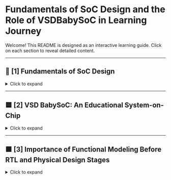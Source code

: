 # Fundamentals of SoC Design and the Role of VSDBabySoC in Learning Journey

Welcome! This README is designed as an interactive learning guide. Click on each section to reveal detailed content.

---

## 📘 [1] Fundamentals of SoC Design

<details>
<summary>Click to expand</summary>

### 1. Introduction

The continuous push towards miniaturization and high performance in electronics has made System-on-Chip (SoC) design a cornerstone of modern computing. Unlike traditional systems built from multiple discrete chips, an SoC integrates all essential components—including CPU, memory, interconnect, GPU, DSP, and peripherals—into a single silicon die.

This document explores the fundamentals of SoC design, its typical components, the importance of functional modeling, and how VSDBabySoC simplifies this journey for learners.

### 2. What is a System-on-Chip (SoC)?

A System-on-Chip (SoC) is an integrated circuit (IC) that consolidates most or all functions of a complete electronic system onto one chip.

**Key characteristics:**

- **Integration:** Combines CPU, memory, GPU, DSP, clock circuits, and peripherals.
- **Efficiency:** Reduced latency due to on-chip communication.
- **Compactness:** Essential for mobile, IoT, and embedded devices.
- **Cost-effectiveness:** Less PCB area and fewer external components.

> **Analogy:** Think of an SoC as a miniature computer inside a chip, capable of running operating systems, handling multimedia, and performing specialized tasks like AI inference or wireless communication.

### 3. Components of a Typical Modern SoC

#### 3.1 Central Processing Unit (CPU)
- The brain of the SoC, handling program execution and general control.
- Typically RISC (e.g., RISC-V, ARM Cortex) or CISC architectures.
- Often includes multiple cores for parallelism and efficiency.

#### 3.2 Memory Subsystem
- Caches (L1/L2/L3): Small, high-speed storage near CPU.
- On-chip SRAM/DRAM: For temporary data and instructions.
- Memory Controllers: Interfaces for DDR, Flash, LPDDR.
- Critical for reducing bottlenecks in data access.

#### 3.3 Interconnect Fabric
- Acts as the nervous system of the SoC.
- Common standards: AMBA AXI/AHB, NoC (Network-on-Chip).
- Manages communication between CPU, GPU, DSP, and peripherals.
- Directly impacts bandwidth, latency, and scalability.

#### 3.4 Peripherals
- Interfaces enabling external communication: UART, SPI, I²C (low-speed); USB, PCIe, Ethernet (high-speed).
- Also includes GPIO for sensor/actuator connections.
- Provide flexibility for SoCs across mobile, automotive, and IoT domains.

#### 3.5 Graphics Processing Unit (GPU)
- Specialized for parallel data processing and graphics rendering.
- Essential in smartphones, gaming consoles, AI accelerators.
- Architecture supports SIMD (Single Instruction, Multiple Data).
- Increasingly used in AI/ML workloads like image recognition and neural network inference.

#### 3.6 Digital Signal Processor (DSP)
- Optimized for signal processing tasks (audio, video, radar, communication).
- Provides MAC (Multiply-Accumulate) operations faster than CPUs.
- Widely used in smartphones, automotive (ADAS), and telecom basebands.
- Often includes fixed-point arithmetic units for efficiency.

#### 3.7 Other Accelerators
- Neural Processing Units (NPUs): For AI inference.
- Cryptographic Engines: For secure data handling.
- Video Encoders/Decoders: Multimedia processing.
- Allow customization of SoCs for application-specific markets.

#### 3.8 Clock and Power Management (PLL, Regulators)
- Phase-Locked Loops (PLLs): Generate stable high-frequency clocks.
- Voltage Regulators/Power Islands: Enable dynamic power scaling.
- Critical for energy efficiency, especially in mobile/IoT SoCs.

- <img width="563" height="352" alt="Screenshot 2025-10-03 122834" src="https://github.com/user-attachments/assets/b14a7124-3c86-44a2-94f7-44109e57e40d" />


---

### 🔹 Types of SoCs

- **Application-Specific SoCs:** Targeted for special purposes (e.g., Apple A-series).
- **General-Purpose SoCs:** Flexible, balanced components (e.g., Qualcomm Snapdragon).
- **Embedded SoCs:** For IoT and consumer electronics (e.g., ESP32).
- **Heterogeneous SoCs:** Combine CPU, GPU, DSP, NPU (e.g., NVIDIA Jetson).
- **Analog/Mixed-Signal SoCs:** Integrate ADCs, DACs, RF modules for communication/automotive/healthcare.

---

### 🔹 Challenges in SoC Design

- **Complexity of Integration:** Many IP blocks must work seamlessly (bus protocols, timing, etc.).
- **Power Management:** Low power for mobile/IoT; techniques like DVS and clock gating.
- **Verification Effort:** Functional verification often takes 70%+ of design time.
- **Physical Design Challenges:** Placement, routing, timing, heat dissipation.
- **Security and Reliability:** Vulnerabilities and reliability under extreme conditions.
- **Time-to-Market Pressure:** Balancing innovation with manufacturability.

</details>


---

## 🟦 [2] VSD BabySoC: An Educational System-on-Chip

<details>
<summary>Click to expand</summary>

### Overview

VSD BabySoC is a compact, simplified System-on-Chip (SoC) designed for education. It integrates essential digital and analog components on a single chip, enabling hands-on learning in embedded systems, digital design, and mixed-signal integration.

The primary goal is to provide an understandable, lightweight platform to demonstrate interaction between CPU, memory, peripherals, and analog interfaces—without commercial SoC complexity.

---

### Core Components

1. **RVMYTH Microprocessor**
    - Simple RISC-V CPU core; central control of BabySoC.
    - Minimal instruction set for easy learning.
    - Teaches CPU pipelines, instruction cycles, and register management.

2. **Phase-Locked Loop (PLL)**
    - 8x PLL for stable and accurate system timing.
    - Generates synchronized clocks for all digital components.
    - Helps students grasp clock stability and frequency multiplication.

3. **Digital-to-Analog Converter (DAC)**
    - 10-bit DAC for analog interfacing.
    - Converts digital CPU output to analog voltages.
    - Real-world exposure to mixed-signal design and devices.

4. **Memory**
    - Small SRAM/ROM system for program/data storage.
    - ROM for firmware; SRAM for runtime data.
    - Enables study of memory addressing and data flow.

5. **Peripherals**
    - Typical: GPIO, UART, Timers.
    - Provides hands-on hardware-software interfacing experience.

6. **Bus / Interconnect**
    - Simple bus connects CPU, memory, peripherals.
    - Teaches internal data communication basics.
  
    - <img width="1214" height="687" alt="Screenshot 2025-10-03 122919" src="https://github.com/user-attachments/assets/9db9f665-33ee-4ae4-860c-22762c7dbfcc" />


---

### Educational Benefits

- **Hands-On Learning:** Simulate and implement digital/analog modules, run real programs.
- **Understanding Mixed-Signal Systems:** Learn digital-analog integration via DAC.
- **Open-Source Tools:** Encourages using free hardware/software tools.
- **Foundation for Advanced Projects:** Prepares for IoT, embedded, complex SoC designs.

---

### Suggested Usage

- Open RTL files in HDL simulators (ModelSim, Vivado).
- Run testbenches to verify modules.
- Study block diagrams for system understanding.
- Modify simple programs to observe hardware effects.

#### References

- VSD BabySoC GitHub Repository
- RISC-V Instruction Set Documentation
- Tutorials on Mixed-Signal SoC Design

---

### Conclusion

VSD BabySoC is a practical, hands-on platform for digital and analog system learning. Its simplicity makes it ideal for grasping CPUs, memory, peripherals, and clocking. Working with BabySoC builds a strong foundation for embedded and hardware development.

</details>

---

## 🟩 [3] Importance of Functional Modeling Before RTL and Physical Design Stages

<details>
<summary>Click to expand</summary>

### Overview

Functional modeling is a high-level abstraction step before RTL and physical design. It focuses on "what" the system does—not "how" it's implemented. This stage is critical for correctness, efficiency, and optimal design before hardware commitment.

---

### Key Importance

1. **Early Error Detection:**  
   - Verifies system behavior at high level.
   - Catches logic and architecture errors before RTL.

2. **Design Exploration:**  
   - Evaluates different architectures, data paths, and algorithms.
   - Identifies trade-offs in performance, area, and power.

3. **Specification Validation:**  
   - Confirms system meets functional requirements.
   - Serves as a golden reference for RTL.

4. **Performance Estimation:**  
   - Provides insights into throughput, latency, resource usage.
   - Guides architectural choices early.

5. **Facilitates Verification:**  
   - Generates test vectors for RTL simulation.
   - Ensures consistency across RTL/gate-level.

6. **Time and Cost Efficiency:**  
   - Reduces development time by catching issues early.
   - Prevents expensive RTL/physical design iterations.

7. **Risk Reduction:**  
   - Minimizes the chance of downstream failures.
   - Increases confidence in final hardware.

---

### Summary Table

| Benefit              | Description                                |
|----------------------|--------------------------------------------|
| Early Error Detection| Catch functional issues before RTL coding  |
| Design Exploration   | Evaluate architectures, algorithms, trade-offs |
| Specification Validation | Ensure the system meets requirements   |
| Performance Estimation | Approximate throughput, latency, resources  |
| Verification Support | Generate reference outputs for RTL         |
| Time & Cost Efficiency| Reduce iterations and effort              |
| Risk Reduction       | Minimize downstream design failures        |

---

### Conclusion

Functional modeling is the foundation of robust VLSI design. By abstracting and validating behavior before RTL/physical design, it ensures:

- Early error detection
- Optimal architecture decisions
- Reduced time, cost, and risk
- Reliable, correct hardware

**In short:** Functional modeling bridges specification and implementation, making it indispensable in hardware design.

</details>
